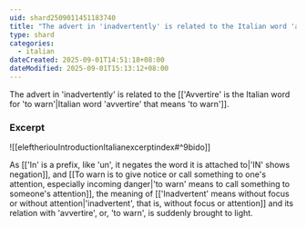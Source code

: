 ```yaml
---
uid: shard2509011451183740
title: "The advert in 'inadvertently' is related to the Italian word 'avvertire' that means 'to warn'"
type: shard
categories:
  - italian
dateCreated: 2025-09-01T14:51:18+08:00
dateModified: 2025-09-01T15:13:12+08:00
---
```

The advert in 'inadvertently' is related to the [['Avvertire' is the Italian word for 'to warn'|Italian word 'avvertire' that means 'to warn']].

### Excerpt
![[eleftheriouIntroductionItalianexcerptindex#^9bido]]

As [['In' is a prefix, like 'un', it negates the word it is attached to|'IN' shows negation]], and [[To warn is to give notice or call something to one's attention, especially incoming danger|'to warn' means to call something to someone's attention]], the meaning of [['Inadvertent' means without focus or without attention|'inadvertent', that is, without focus or attention]] and its relation with 'avvertire', or, 'to warn', is suddenly brought to light. 